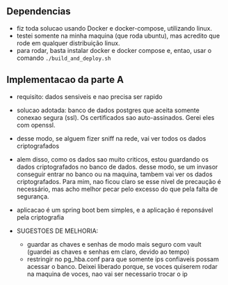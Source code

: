 
Dependencias
------------------------
- fiz toda solucao usando Docker e docker-compose, utilizando linux.
- testei somente na minha maquina (que roda ubuntu), mas acredito que 
  rode em qualquer distribuição linux.
- para rodar, basta instalar docker e docker compose e, entao, usar
  o comando `./build_and_deploy.sh`

Implementacao da parte A
------------------------
- requisito: dados sensiveis e nao precisa ser rapido
- solucao adotada: banco de dados postgres que aceita somente
  conexao segura (ssl). Os certificados sao auto-assinados. Gerei
  eles com openssl.
- desse modo, se alguem fizer sniff na rede, vai ver todos os dados criptografados
- alem disso, como os dados sao muito criticos, estou guardando os dados criptografados
  no banco de dados. desse modo, se um invasor conseguir entrar no banco ou na maquina,
  tambem vai ver os dados criptografados. Para mim, nao ficou claro se esse nível de
  precaução é necessário, mas acho melhor pecar pelo excesso do que pela falta de segurança.
- aplicacao é um spring boot bem simples, e a aplicação é reponsável pela criptografia

- SUGESTOES DE MELHORIA:
  - guardar as chaves e senhas de modo mais seguro com vault (guardei as chaves e senhas
    em claro, devido ao tempo)
  - restringir no pg_hba.conf para que somente ips confiaveis possam acessar o banco. Deixei
    liberado porque, se voces quiserem rodar na maquina de voces, nao vai ser necessario
    trocar o ip
